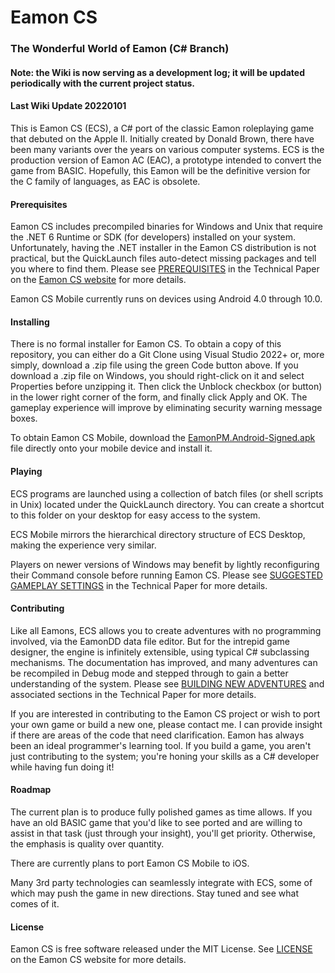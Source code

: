 # Eamon CS
### The Wonderful World of Eamon (C# Branch)

#### Note: the Wiki is now serving as a development log; it will be updated periodically with the current project status.

#### Last Wiki Update 20220101

This is Eamon CS (ECS), a C# port of the classic Eamon roleplaying game that debuted on the Apple II.  Initially created by Donald Brown, there have been many variants over the years on various computer systems.  ECS is the production version of Eamon AC (EAC), a prototype intended to convert the game from BASIC.  Hopefully, this Eamon will be the definitive version for the C family of languages, as EAC is obsolete.

#### Prerequisites

Eamon CS includes precompiled binaries for Windows and Unix that require the .NET 6 Runtime or SDK (for developers) installed on your system.  Unfortunately, having the .NET installer in the Eamon CS distribution is not practical, but the QuickLaunch files auto-detect missing packages and tell you where to find them.  Please see [PREREQUISITES](https://TheRealEamonCS.github.io/pages/TechnicalPaper/TechnicalPaper.html#ECSTP2) in the Technical Paper on the [Eamon CS website](https://TheRealEamonCS.github.io) for more details.

Eamon CS Mobile currently runs on devices using Android 4.0 through 10.0.

#### Installing

There is no formal installer for Eamon CS.  To obtain a copy of this repository, you can either do a Git Clone using Visual Studio 2022+ or, more simply, download a .zip file using the green Code button above.  If you download a .zip file on Windows, you should right-click on it and select Properties before unzipping it.  Then click the Unblock checkbox (or button) in the lower right corner of the form, and finally click Apply and OK.  The gameplay experience will improve by eliminating security warning message boxes.

To obtain Eamon CS Mobile, download the [EamonPM.Android-Signed.apk](https://github.com/TheRealEamonCS/Eamon-CS-Misc/tree/master/System/Bin) file directly onto your mobile device and install it.

#### Playing

ECS programs are launched using a collection of batch files (or shell scripts in Unix) located under the QuickLaunch directory.  You can create a shortcut to this folder on your desktop for easy access to the system.

ECS Mobile mirrors the hierarchical directory structure of ECS Desktop, making the experience very similar.

Players on newer versions of Windows may benefit by lightly reconfiguring their Command console before running Eamon CS.  Please see [SUGGESTED GAMEPLAY SETTINGS](https://TheRealEamonCS.github.io/pages/TechnicalPaper/TechnicalPaper.html#ECSTP6) in the Technical Paper for more details.

#### Contributing

Like all Eamons, ECS allows you to create adventures with no programming involved, via the EamonDD data file editor.  But for the intrepid game designer, the engine is infinitely extensible, using typical C# subclassing mechanisms.  The documentation has improved, and many adventures can be recompiled in Debug mode and stepped through to gain a better understanding of the system.  Please see [BUILDING NEW ADVENTURES](https://TheRealEamonCS.github.io/pages/TechnicalPaper/TechnicalPaper.html#ECSTP10) and associated sections in the Technical Paper for more details.

If you are interested in contributing to the Eamon CS project or wish to port your own game or build a new one, please contact me.  I can provide insight if there are areas of the code that need clarification.  Eamon has always been an ideal programmer's learning tool.  If you build a game, you aren't just contributing to the system; you're honing your skills as a C# developer while having fun doing it!

#### Roadmap

The current plan is to produce fully polished games as time allows.  If you have an old BASIC game that you'd like to see ported and are willing to assist in that task (just through your insight), you'll get priority.  Otherwise, the emphasis is quality over quantity.

There are currently plans to port Eamon CS Mobile to iOS.

Many 3rd party technologies can seamlessly integrate with ECS, some of which may push the game in new directions.  Stay tuned and see what comes of it.

#### License

Eamon CS is free software released under the MIT License.  See [LICENSE](https://TheRealEamonCS.github.io/pages/LICENSE.html) on the Eamon CS website for more details.

